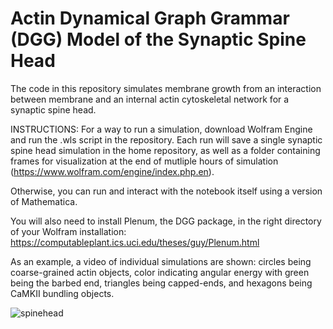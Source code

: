 # Actin Dynamical Graph Grammar (DGG) Model of the Synaptic Spine Head
The code in this repository simulates membrane growth from an interaction between membrane and an internal actin cytoskeletal network for a synaptic spine head.

INSTRUCTIONS: For a way to run a simulation, download Wolfram Engine and run the .wls script in the repository. Each run will save a single synaptic spine head simulation in the home repository, as well as a folder containing frames for visualization at the end of mutliple hours of simulation (https://www.wolfram.com/engine/index.php.en).

Otherwise, you can run and interact with the notebook itself using a version of Mathematica.

You will also need to install Plenum, the DGG package, in the right directory of your Wolfram installation: https://computableplant.ics.uci.edu/theses/guy/Plenum.html

As an example, a video of individual simulations are shown: circles being coarse-grained actin objects, color indicating angular energy with green being the barbed end, triangles being capped-ends, and hexagons being CaMKII bundling objects.

![spinehead](https://github.com/user-attachments/assets/f40db273-439b-4bb2-8bf3-abd1de8b69d8)
